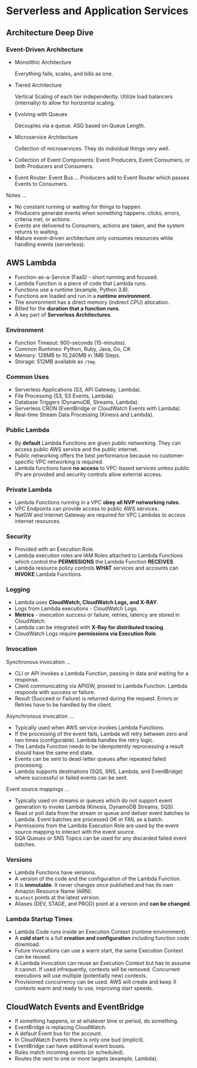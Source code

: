 # Serverless and Application Services

## Architecture Deep Dive

### Event-Driven Architecture

* Monolithic Architecture

  Everything fails, scales, and bills as one.

* Tiered Architecture

  Vertical Scaling of each tier independently. Utilize load balancers (internally) to allow for horizontal scaling.

* Evolving with Queues

  Decouples via a queue. ASG based on Queue Length.

* Microservice Architecture

  Collection of microservices. They do individual things very well.

* Collection of Event Components: Event Producers, Event Consumers, or both Producers and Consumers.
* Event Router: Event Bus ... Producers add to Event Router which passes Events to Consumers.

Notes ...

* No constant running or waiting for things to happen.
* Producers generate events when something happens: clicks, errors, criteria met, or actions.
* Events are delivered to Consumers, actions are taken, and the system returns to waiting.
* Mature event-driven architecture only consumes resources while handling events (serverless).

## AWS Lambda

* Function-as-a-Service (FaaS) - short running and focused.
* Lambda Function is a piece of code that Lambda runs.
* Functions use a runtime (example, Python 3.8).
* Functions are loaded and run in a **runtime environment**.
* The environment has a direct memory (indirect CPU) allocation.
* Billed for the **duration that a function runs**.
* A key part of **Serverless Architectures**.

### Environment

* Function Timeout: 900-seconds (15-minutes).
* Common Runtimes: Python, Ruby, Java, Go, C#.
* Memory: 128MB to 10,240MB in 1MB Steps.
* Storage: 512MB available as `/tmp`.

### Common Uses

* Serverless Applications (S3, API Gateway, Lambda).
* File Processing (S3, S3 Events, Lambda).
* Database Triggers (DynamoDB, Streams, Lambda).
* Serverless CRON (EventBridge or CloudWatch Events with Lambda).
* Real-time Stream Data Processing (Kinesis and Lambda).

### Public Lambda

* By **default** Lambda Functions are given public networking. They can access public AWS service and the public internet.
* Public networking offers the best performance because no customer-specific VPC networking is required.
* Lambda functions have **no access** to VPC-based services unless public IPs are provided and security controls allow external access.

### Private Lambda

* Lambda Functions running in a VPC **obey all NVP networking rules**.
* VPC Endpoints can provide access to public AWS services.
* NatGW and Internet Gateway are required for VPC Lambdas to access internet resources.

### Security

* Provided with an Execution Role.
* Lambda execution roles are IAM Roles attached to Lambda Functions which control the **PERMISSIONS** the Lambda Function **RECEIVES**.
* Lambda resource policy controls **WHAT** services and accounts can **INVOKE** Lambda Functions.

### Logging

* Lambda uses **CloudWatch, CloudWatch Logs, and X-RAY**.
* Logs from Lambda executions - CloudWatch Logs.
* **Metrics** - invocation success or failure, retries, latency are stored in CloudWatch.
* Lambda can be integrated with **X-Ray for distributed tracing**.
* CloudWatch Logs require **permissions via Execution Role**.

### Invocation

Synchronous invocation ...

* CLI or API invokes a Lambda Function, passing in data and waiting for a response.
* Client communicating via APIGW, proxied to Lambda Function. Lambda responds with success or failure.
* Result (Succeed or Failure) is returned during the request. Errors or Retries have to be handled by the client.

Asynchronous invocation ...

* Typically used when AWS service invokes Lambda Functions.
* If the processing of the event fails, Lambda will retry between zero and two times (configurable). Lambda handles the retry logic.
* The Lambda Function needs to be idempotently reprocessing a result should have the same end state.
* Events can be sent to dead-letter queues after repeated failed processing.
* Lambda supports destinations (SQS, SNS, Lambda, and EventBridge) where successful or failed events can be sent.

Event source mappings ...

* Typically used on streams or queues which do not support event generation to invoke Lambda (Kinesis, DynamoDB Streams, SQS).
* Read or poll data from the stream or queue and deliver event batches to Lambda. Event batches are processed OK or FAIL as a batch.
* Permissions from the Lambda Execution Role are used by the event source mapping to interact with the event source.
* SQA Queues or SNS Topics can be used for any discarded failed event batches.
  
### Versions

* Lambda Functions have versions.
* A version of the code and the configuration of the Lambda Function.
* It is **immutable**. It never changes once published and has its own Amazon Resource Name (ARN).
* `$Latest` points at the latest version.
* Aliases (DEV, STAGE, and PROD) point at a version and **can be changed**.

### Lambda Startup Times

* Lambda Code runs inside an Execution Context (runtime environment).
* A **cold start** is a full **creation and configuration** including function code download.
* Future invocations can use a warm start, the same Execution Context can be reused.
* A Lambda invocation can reuse an Execution Context but has to assume it cannot. If used infrequently, contexts will be removed. Concurrent executions will use multiple (potentially new) contexts.
* Provisioned concurrency can be used. AWS will create and keep X contexts warm and ready to use, improving start speeds.

## CloudWatch Events and EventBridge

* If something happens, or at whatever time or period, do something.
* EventBridge is replacing CloudWatch.
* A default Event bus for the account.
* In CloudWatch Events there is only one bud (implicit).
* EventBridge can have additional event buses.
* Rules match incoming events (or scheduled).
* Routes the vent to one or more targets (example, Lambda).
